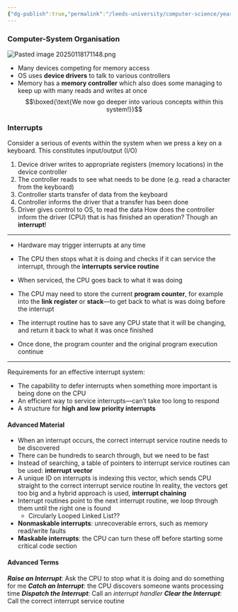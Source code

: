 ```yaml
---
{"dg-publish":true,"permalink":"/leeds-university/computer-science/year-2/operating-systems/revision/w1-introduction-to-os/p3-concept-of-interrupts/"}
---
```



### Computer-System Organisation
![Pasted image 20250118171148.png](/img/user/Leeds%20University/Computer%20Science/Year%202/Operating%20Systems/Revision/images/Pasted%20image%2020250118171148.png)
- Many devices competing for memory access
- OS uses **device drivers** to talk to various controllers
- Memory has a **memory controller** which also does some managing to keep up with many reads and writes at once
$$\boxed{\text{We now go deeper into various concepts within this system!}}$$
### Interrupts
Consider a serious of events within the system when we press a key on a keyboard. This constitutes input/output (I/O)
1. Device driver writes to appropriate registers (memory locations) in the device controller
2. The controller reads to see what needs to be done (e.g. read a character from the keyboard)
3. Controller starts transfer of data from the keyboard
4. Controller informs the driver that a transfer has been done
5. Driver gives control to OS, to read the data
How does the controller inform the driver (CPU) that is has finished an operation? Though an **interrupt**!

<hr>

- Hardware may trigger interrupts at any time
- The CPU then stops what it is doing and checks if it can service the interrupt, through the **interrupts service routine**
- When serviced, the CPU goes back to what it was doing

- The CPU may need to store the current **program counter**, for example into the **link register** or **stack**—to get back to what is was doing before the interrupt
- The interrupt routine has to save any CPU state that it will be changing, and return it back to what it was once finished
- Once done, the program counter and the original program execution continue

<hr>

Requirements for an effective interrupt system:
- The capability to defer interrupts when something more important is being done on the CPU
- An efficient way to service interrupts—can’t take too long to respond
- A structure for **high and low priority interrupts**

#### Advanced Material
- When an interrupt occurs, the correct interrupt service routine needs to be discovered
- There can be hundreds to search through, but we need to be fast
- Instead of searching, a table of pointers to interrupt service routines can be used: **interrupt vector**
- A unique ID on interrupts is indexing this vector, which sends CPU straight to the correct interrupt service routine
In reality, the vectors get too big and a hybrid approach is used, **interrupt chaining**
- Interrupt routines point to the next interrupt routine, we loop through them until the right one is found
	- Circularly Looped Linked List??
- **Nonmaskable interrupts**: unrecoverable errors, such as memory read/write faults
- **Maskable interrupts**: the CPU can turn these off before starting some critical code section
#### Advanced Terms
***Raise an Interrupt***: Ask the CPU to stop what it is doing and do something for me
***Catch an Interrupt***: the CPU discovers someone wants processing time
***Dispatch the Interrupt***: Call an *interrupt handler*
***Clear the Interrupt***: Call the correct interrupt service routine


